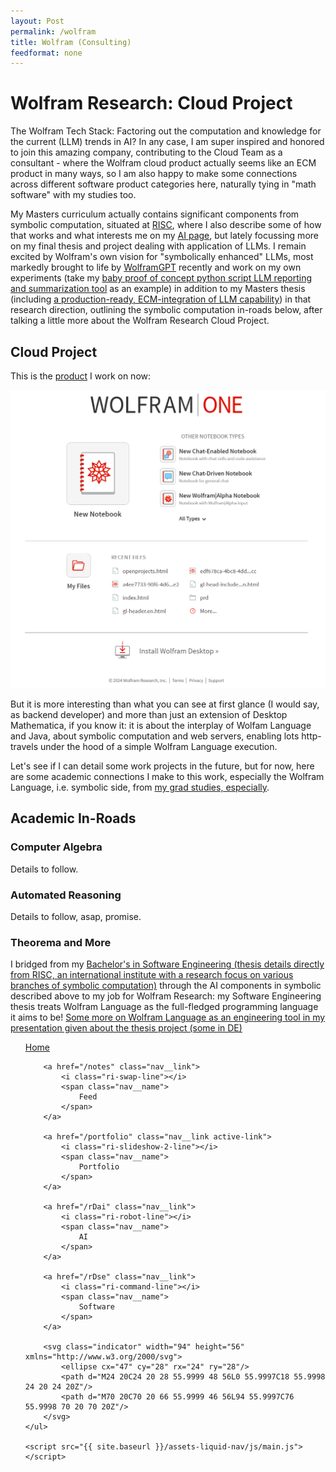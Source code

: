```yaml
---
layout: Post
permalink: /wolfram
title: Wolfram (Consulting)
feedformat: none
---
```


# Wolfram Research: Cloud Project

The Wolfram Tech Stack: Factoring out the computation and knowledge for the current (LLM) trends in AI? In any case, I am super inspired and honored to join this amazing company, contributing to the Cloud Team as a consultant - where the Wolfram cloud product actually seems like an ECM product in many ways, so I am also happy to make some connections across different software product categories here, naturally tying in "math software" with my studies too.

My Masters curriculum actually contains significant components from symbolic computation, situated at [RISC](https://risc.jku.at/), where I also describe some of how that works and what interests me on my [AI page](/rDai), but lately focussing more on my final thesis and project dealing with application of LLMs. I remain excited by Wolfram's own vision for "symbolically enhanced" LLMs, most markedly brought to life by [WolframGPT](https://www.wolfram.com/wolfram-plugin-chatgpt/) recently and work on my own experiments (take my [baby proof of concept python script LLM reporting and summarization tool](/curl) as an example) in addition to my Masters thesis (including [a production-ready, ECM-integration of LLM capability](/rDai#jku-practical)) in that research direction, outlining the symbolic computation  in-roads below, after talking a little more about the Wolfram Research Cloud Project.

## Cloud Project

This is the [product](https://www.wolframcloud.com/) I work on now:

![Wolfram Cloud](image-1.png)

But it is more interesting than what you can see at first glance (I would say, as backend developer) and more than just an extension of Desktop Mathematica, if you know it: it is about the interplay of Wolfam Language and Java, about symbolic computation and web servers, enabling lots http-travels under the hood of a simple Wolfram Language execution.

Let's see if I can detail some work projects in the future, but for now, here are some academic connections I make to this work, especially the Wolfram Language, i.e. symbolic side, from [my grad studies, especially](/rDai).

## Academic In-Roads

### Computer Algebra

<div id="computer-algebra">

Details to follow.

</div>


### Automated Reasoning

<div id="automated-reasoning">

Details to follow, asap, promise.

</div>


### Theorema and More

<div id="theorema-et-al">

I bridged from my <a href="https://risc.jku.at/th/theorema-project-document-processing/">Bachelor's in Software Engineering (thesis details directly from RISC, an international institute with a research focus on various branches of symbolic computation)</a> through the AI components in symbolic described above to my job for Wolfram Research: my Software Engineering thesis treats Wolfram Language as the full-fledged programming language it aims to be! <a href="..\assets\pdf\Tma2TexPresentation1.pdf">Some more on Wolfram Language as an engineering tool in my presentation given about the thesis project (some in DE)</a>

</div>

<nav class="nav">
    <ul class="nav__list">
        <a href="/" class="nav__link">
            <i class="ri-home-5-line"></i>
            <span class="nav__name">
                Home
            </span>
        </a>

        <a href="/notes" class="nav__link">
            <i class="ri-swap-line"></i>
            <span class="nav__name">
                Feed
            </span>
        </a>

        <a href="/portfolio" class="nav__link active-link">
            <i class="ri-slideshow-2-line"></i>
            <span class="nav__name">
                Portfolio
            </span>
        </a>

        <a href="/rDai" class="nav__link">
            <i class="ri-robot-line"></i>
            <span class="nav__name">
                AI
            </span>
        </a>

        <a href="/rDse" class="nav__link">
            <i class="ri-command-line"></i>
            <span class="nav__name">
                Software
            </span>
        </a>

        <svg class="indicator" width="94" height="56" xmlns="http://www.w3.org/2000/svg">
            <ellipse cx="47" cy="28" rx="24" ry="28"/>
            <path d="M24 20C24 20 28 55.9999 48 56L0 55.9997C18 55.9998 24 20 24 20Z"/>
            <path d="M70 20C70 20 66 55.9999 46 56L94 55.9997C76 55.9998 70 20 70 20Z"/>
        </svg>
    </ul>

    <script src="{{ site.baseurl }}/assets-liquid-nav/js/main.js"></script>
</nav>